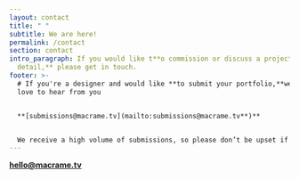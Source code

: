 ```yaml
---
layout: contact
title: " "
subtitle: We are here!
permalink: /contact
section: contact
intro_paragraph: If you would like t**o commission or discuss a project in
  detail,** please get in touch.
footer: >-
  # If you're a designer and would like **to submit your portfolio,**we would
  love to hear from you


  **[submissions@macrame.tv](mailto:submissions@macrame.tv**)**


  We receive a high volume of submissions, so please don’t be upset if you don’t hear back from us.
---
```

**[hello@macrame.tv](mailto:hello@macrame.tv)**